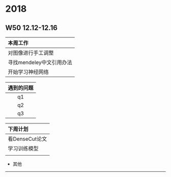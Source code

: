 # 2018
## W50 12.12-12.16
| 本周工作 |
| :-- |
| 对图像进行手工调整 |
| 寻找mendeley中文引用办法 |
| 开始学习神经网络 |

| 遇到的问题 |
| :-: |
| q1   |
| q2   |
| q3   |

| 下周计划 |
| :-- |
| 看DenseCut论文 |
| 学习训练模型 |
|    |

* 其他
-------------------------------------------------------------